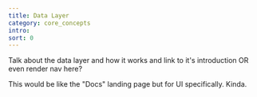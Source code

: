 ```yaml
---
title: Data Layer
category: core_concepts
intro: 
sort: 0
---
```


Talk about the data layer and how it works and link to it's introduction OR even render nav here?

This would be like the "Docs" landing page but for UI specifically. Kinda.
